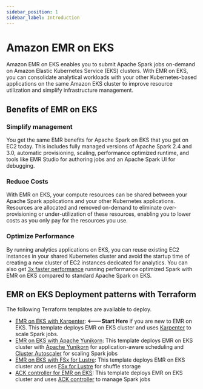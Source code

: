 ```yaml
---
sidebar_position: 1
sidebar_label: Introduction
---
```


# Amazon EMR on EKS
Amazon EMR on EKS enables you to submit Apache Spark jobs on-demand on Amazon Elastic Kubernetes Service (EKS) clusters. With EMR on EKS, you can consolidate analytical workloads with your other Kubernetes-based applications on the same Amazon EKS cluster to improve resource utilization and simplify infrastructure management.

## Benefits of EMR on EKS

### Simplify management
You get the same EMR benefits for Apache Spark on EKS that you get on EC2 today. This includes fully managed versions of Apache Spark 2.4 and 3.0, automatic provisioning, scaling, performance optimized runtime, and tools like EMR Studio for authoring jobs and an Apache Spark UI for debugging.

### Reduce Costs
With EMR on EKS, your compute resources can be shared between your Apache Spark applications and your other Kubernetes applications. Resources are allocated and removed on-demand to eliminate over-provisioning or under-utilization of these resources, enabling you to lower costs as you only pay for the resources you use.

### Optimize Performance
By running analytics applications on EKS, you can reuse existing EC2 instances in your shared Kubernetes cluster and avoid the startup time of creating a new cluster of EC2 instances dedicated for analytics. You can also get [3x faster performance](https://aws.amazon.com/blogs/big-data/amazon-emr-on-amazon-eks-provides-up-to-61-lower-costs-and-up-to-68-performance-improvement-for-spark-workloads/) running performance optimized Spark with EMR on EKS compared to standard Apache Spark on EKS.

## EMR on EKS Deployment patterns with Terraform

The following Terraform templates are available to deploy. 
- [EMR on EKS with Karpenter](../../data-on-eks/docs/amazon-emr-on-eks/emr-eks-karpenter): **<---Start Here** if you are new to EMR on EKS. This template deploys EMR on EKS cluster and uses [Karpenter](https://karpenter.sh/) to scale Spark jobs. 
- [EMR on EKS with Apache Yunikorn](../../data-on-eks/docs/amazon-emr-on-eks/emr-eks-yunikorn): This template deploys EMR on EKS cluster with [Apache Yunikorn](https://yunikorn.apache.org/) for application-aware scheduling and [Cluster Autoscaler](https://github.com/kubernetes/autoscaler) for scaling Spark jobs
- [EMR on EKS with FSx for Lustre](../../data-on-eks/docs/amazon-emr-on-eks/emr-eks-fsx-for-lustre): This template deploys EMR on EKS cluster and uses [FSx for Lustre](https://aws.amazon.com/fsx/lustre/) for shuffle storage
- [ACK controller for EMR on EKS](../../data-on-eks/docs/amazon-emr-on-eks/emr-eks-ack): This template deploys EMR on EKS cluster and uses [ACK controller](https://aws.amazon.com/blogs/big-data/introducing-ack-controller-for-amazon-emr-on-eks/) to manage Spark jobs


